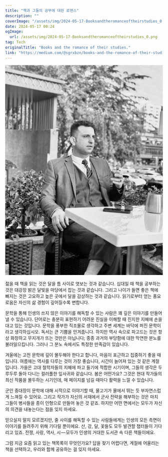 ```yaml
---
title: "책과 그들의 공부에 대한 로맨스"
description: ""
coverImage: "/assets/img/2024-05-17-Booksandtheromanceoftheirstudies_0.png"
date: 2024-05-17 00:24
ogImage: 
  url: /assets/img/2024-05-17-Booksandtheromanceoftheirstudies_0.png
tag: Tech
originalTitle: "Books and the romance of their studies."
link: "https://medium.com/@sgrxbzn/books-and-the-romance-of-their-studies-64c050ff574c"
---
```



<img src="/assets/img/2024-05-17-Booksandtheromanceoftheirstudies_0.png" />

젊을 때 책을 읽는 것은 달을 틈 사이로 엿보는 것과 같습니다. 십대일 때 책을 공부하는 것은 대강장 밝은 달빛을 마당에서 잡는 것과 같습니다. 그리고 나이가 들면 좋은 책에 빠지는 것은 고요하고 높은 곳에서 달을 감상하는 것과 같습니다. 읽기로부터 얻는 풍요로움은 자신의 삶 경험이 깊어질수록 변합니다.

문학을 통해 인생의 쓰지 않은 이야기를 해독할 수 있는 사람은 꽤 깊은 이야기를 만들어 낼 수 있습니다. 단어로는 충분히 표현하기 어려운 진실을 이해할 때 진지한 지혜에 손을 대고 있는 것입니다. 문학을 풍부한 직조물로 생각하고 주변 세계는 바닥에 퍼진 문학이라고 생각하십시오. 독서는 큰 기쁨을 안겨줍니다. 하지만 역사 속으로 파고드는 것은 항상 화창하고 무지개가 뜨는 것만은 아닙니다; 종종 과거의 부당함에 대한 막연한 분노를 불러일으킵니다. 그러나 그 분노 속에서도 특정한 만족감이 있습니다.

겨울에는 고전 문학에 깊이 몰두해야 한다고 합니다, 마음이 포근하고 집중하기 좋을 때입니다. 여름에는 역사를 다루는 것이 가장 좋습니다, 시간이 늘어져 있는 것 같은 계절입니다. 가을은 고대 철학자들의 지혜에 파고 들기에 적합한 시기이며, 그들의 생각은 두루두루 돌아 다니는 컬러풀한 잎사귀와 같습니다. 봄은 어떤가요? 그것은 현대 작가들의 최신 작품을 몰두하는 시기인데, 매 페이지를 넘길 때마다 활력을 느낄 수 있습니다.

<div class="content-ad"></div>

군인 중대장이 문학에 대해 시적으로 이야기할 때, 물고기가 물에서 뛰는 듯 부자연스럽게 느껴질 수 있어요. 그리고 작가가 자신의 서재에서 군사 전략을 해부하는 것은 마치 그들이 병사들을 종이 인형으로 만들어 놓은 것 같죠. 하지만 어떤 면에서는 모두가 자신의 의견을 내놓는다는 점을 잊지 마세요.

믿으실지 말지 모르겠지만, 줄 사이를 해독할 수 있는 사람들에게는 인생의 모든 측면이 이야기를 들려주기 위해 기다릴 뿐이에요. 산, 강, 달, 꽃들도 모두 발견할 챕터들이 기다리고 있죠. 전쟁, 사랑, 역사, 시 — 모두가 인생의 거대한 도서관 속 다른 책들이에요.

그럼 지금 요즘 읽고 있는 책목록이 무엇인가요? 답을 찾기 어렵다면, 계절에 어울리는 책을 선택하고, 우리와 함께 공유하는 걸 잊지 마세요.